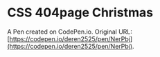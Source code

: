 # CSS 404page Christmas

A Pen created on CodePen.io. Original URL: [https://codepen.io/deren2525/pen/NerPbj](https://codepen.io/deren2525/pen/NerPbj).


